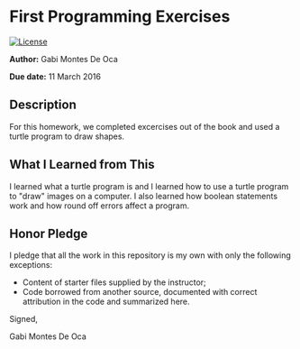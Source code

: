 # First Programming Exercises

 [![License](http://img.shields.io/badge/license-MIT-blue.svg)](http://en.wikipedia.org/wiki/MIT_License)

**Author:** Gabi Montes De Oca

**Due date:** 11 March 2016

## Description
For this homework, we completed excercises out of the book and used a turtle program to draw shapes.

## What I Learned from This
I learned what a turtle program is and I learned how to use a turtle program to "draw" images on a computer. I also learned how boolean statements work and how round off errors affect a program.

## Honor Pledge

I pledge that all the work in this repository is my own with only the following exceptions:

* Content of starter files supplied by the instructor;
* Code borrowed from another source, documented with correct attribution in the code and summarized here.

Signed,

Gabi Montes De Oca
